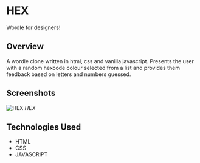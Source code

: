 # HEX

Wordle for designers!

## Overview

A wordle clone written in html, css and vanilla javascript. Presents the user with a random hexcode colour selected from a list and provides them feedback based on letters and numbers guessed.

## Screenshots

![HEX](img/hex1.png)
*HEX*

## Technologies Used

- HTML
- CSS
- JAVASCRIPT